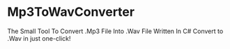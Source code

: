 # Mp3ToWavConverter
The Small Tool To Convert .Mp3 File Into .Wav File Written In C#
Convert to .Wav in just one-click!
